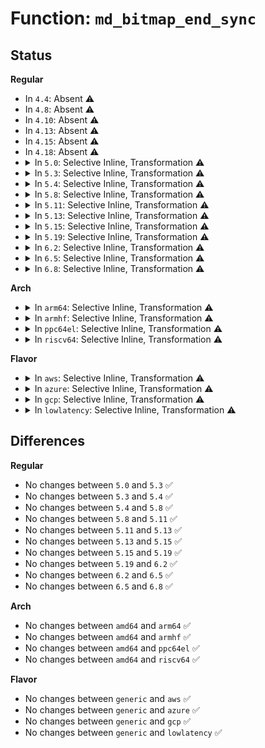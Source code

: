 # Function: <code>md_bitmap_end_sync</code>

## Status
<b>Regular</b>
<ul>
<li>
In <code>4.4</code>: Absent ⚠️
</li>
<li>
In <code>4.8</code>: Absent ⚠️
</li>
<li>
In <code>4.10</code>: Absent ⚠️
</li>
<li>
In <code>4.13</code>: Absent ⚠️
</li>
<li>
In <code>4.15</code>: Absent ⚠️
</li>
<li>
In <code>4.18</code>: Absent ⚠️
</li>
<li>
<details>
<summary>In <code>5.0</code>: Selective Inline, Transformation ⚠️</summary>

```c
void md_bitmap_end_sync(struct bitmap *bitmap, sector_t offset, sector_t *blocks, int aborted);
```

**Collision:** Unique Global

**Inline:** Selective

**Transformation:** True

**Instances:**

```
In drivers/md/md-bitmap.c (ffffffff8182f7e8)
Location: drivers/md/md-bitmap.c:1564
Inline: True
Inline callers:
  - drivers/md/md-bitmap.c:md_bitmap_sync_with_cluster
Direct callers:
  - drivers/md/md-bitmap.c:md_bitmap_sync_with_cluster
```
**Symbols:**

```
ffffffff8182f480-ffffffff8182f528: md_bitmap_end_sync.part.21 (STB_LOCAL)
ffffffff8182f530-ffffffff8182f54d: md_bitmap_end_sync (STB_GLOBAL)
```
</details>
</li>
<li>
<details>
<summary>In <code>5.3</code>: Selective Inline, Transformation ⚠️</summary>

```c
void md_bitmap_end_sync(struct bitmap *bitmap, sector_t offset, sector_t *blocks, int aborted);
```

**Collision:** Unique Global

**Inline:** Selective

**Transformation:** True

**Instances:**

```
In drivers/md/md-bitmap.c (ffffffff81871ee8)
Location: drivers/md/md-bitmap.c:1565
Inline: True
Inline callers:
  - drivers/md/md-bitmap.c:md_bitmap_sync_with_cluster
Direct callers:
  - drivers/md/md-bitmap.c:md_bitmap_sync_with_cluster
```
**Symbols:**

```
ffffffff81871b90-ffffffff81871c3c: md_bitmap_end_sync.part.0 (STB_LOCAL)
ffffffff81871c40-ffffffff81871c5d: md_bitmap_end_sync (STB_GLOBAL)
```
</details>
</li>
<li>
<details>
<summary>In <code>5.4</code>: Selective Inline, Transformation ⚠️</summary>

```c
void md_bitmap_end_sync(struct bitmap *bitmap, sector_t offset, sector_t *blocks, int aborted);
```

**Collision:** Unique Global

**Inline:** Selective

**Transformation:** True

**Instances:**

```
In drivers/md/md-bitmap.c (ffffffff818a3ce8)
Location: drivers/md/md-bitmap.c:1565
Inline: True
Inline callers:
  - drivers/md/md-bitmap.c:md_bitmap_sync_with_cluster
Direct callers:
  - drivers/md/md-bitmap.c:md_bitmap_sync_with_cluster
```
**Symbols:**

```
ffffffff818a3990-ffffffff818a3a3c: md_bitmap_end_sync.part.0 (STB_LOCAL)
ffffffff818a3a40-ffffffff818a3a5d: md_bitmap_end_sync (STB_GLOBAL)
```
</details>
</li>
<li>
<details>
<summary>In <code>5.8</code>: Selective Inline, Transformation ⚠️</summary>

```c
void md_bitmap_end_sync(struct bitmap *bitmap, sector_t offset, sector_t *blocks, int aborted);
```

**Collision:** Unique Global

**Inline:** Selective

**Transformation:** True

**Instances:**

```
In drivers/md/md-bitmap.c (ffffffff81974e38)
Location: drivers/md/md-bitmap.c:1560
Inline: True
Inline callers:
  - drivers/md/md-bitmap.c:md_bitmap_load
  - drivers/md/md-bitmap.c:md_bitmap_sync_with_cluster
Direct callers:
  - drivers/md/md-bitmap.c:md_bitmap_load
  - drivers/md/md-bitmap.c:md_bitmap_sync_with_cluster
```
**Symbols:**

```
ffffffff81973280-ffffffff81973328: md_bitmap_end_sync.part.0 (STB_LOCAL)
ffffffff81973330-ffffffff8197334d: md_bitmap_end_sync (STB_GLOBAL)
```
</details>
</li>
<li>
<details>
<summary>In <code>5.11</code>: Selective Inline, Transformation ⚠️</summary>

```c
void md_bitmap_end_sync(struct bitmap *bitmap, sector_t offset, sector_t *blocks, int aborted);
```

**Collision:** Unique Global

**Inline:** Selective

**Transformation:** True

**Instances:**

```
In drivers/md/md-bitmap.c (ffffffff81979d38)
Location: drivers/md/md-bitmap.c:1561
Inline: True
Inline callers:
  - drivers/md/md-bitmap.c:md_bitmap_load
  - drivers/md/md-bitmap.c:md_bitmap_sync_with_cluster
Direct callers:
  - drivers/md/md-bitmap.c:md_bitmap_load
  - drivers/md/md-bitmap.c:md_bitmap_sync_with_cluster
```
**Symbols:**

```
ffffffff81978180-ffffffff81978228: md_bitmap_end_sync.part.0 (STB_LOCAL)
ffffffff81978230-ffffffff8197824d: md_bitmap_end_sync (STB_GLOBAL)
```
</details>
</li>
<li>
<details>
<summary>In <code>5.13</code>: Selective Inline, Transformation ⚠️</summary>

```c
void md_bitmap_end_sync(struct bitmap *bitmap, sector_t offset, sector_t *blocks, int aborted);
```

**Collision:** Unique Global

**Inline:** Selective

**Transformation:** True

**Instances:**

```
In drivers/md/md-bitmap.c (ffffffff8195d318)
Location: drivers/md/md-bitmap.c:1561
Inline: True
Inline callers:
  - drivers/md/md-bitmap.c:md_bitmap_load
  - drivers/md/md-bitmap.c:md_bitmap_sync_with_cluster
Direct callers:
  - drivers/md/md-bitmap.c:md_bitmap_load
  - drivers/md/md-bitmap.c:md_bitmap_sync_with_cluster
```
**Symbols:**

```
ffffffff8195c9c0-ffffffff8195ca68: md_bitmap_end_sync.part.0 (STB_LOCAL)
ffffffff8195ca70-ffffffff8195ca8d: md_bitmap_end_sync (STB_GLOBAL)
```
</details>
</li>
<li>
<details>
<summary>In <code>5.15</code>: Selective Inline, Transformation ⚠️</summary>

```c
void md_bitmap_end_sync(struct bitmap *bitmap, sector_t offset, sector_t *blocks, int aborted);
```

**Collision:** Unique Global

**Inline:** Selective

**Transformation:** True

**Instances:**

```
In drivers/md/md-bitmap.c (ffffffff81a02b78)
Location: drivers/md/md-bitmap.c:1561
Inline: True
Inline callers:
  - drivers/md/md-bitmap.c:md_bitmap_load
  - drivers/md/md-bitmap.c:md_bitmap_sync_with_cluster
Direct callers:
  - drivers/md/md-bitmap.c:md_bitmap_load
  - drivers/md/md-bitmap.c:md_bitmap_sync_with_cluster
```
**Symbols:**

```
ffffffff81a021f0-ffffffff81a022aa: md_bitmap_end_sync.part.0 (STB_LOCAL)
ffffffff81d295ae-ffffffff81d295cd: md_bitmap_end_sync.part.0.cold (STB_LOCAL)
ffffffff81a022b0-ffffffff81a022cd: md_bitmap_end_sync (STB_GLOBAL)
```
</details>
</li>
<li>
<details>
<summary>In <code>5.19</code>: Selective Inline, Transformation ⚠️</summary>

```c
void md_bitmap_end_sync(struct bitmap *bitmap, sector_t offset, sector_t *blocks, int aborted);
```

**Collision:** Unique Global

**Inline:** Selective

**Transformation:** True

**Instances:**

```
In drivers/md/md-bitmap.c (ffffffff81b6a97a)
Location: drivers/md/md-bitmap.c:1562
Inline: True
Inline callers:
  - drivers/md/md-bitmap.c:md_bitmap_load
  - drivers/md/md-bitmap.c:md_bitmap_sync_with_cluster
  - drivers/md/md-bitmap.c:md_bitmap_cond_end_sync
Direct callers:
  - drivers/md/md-bitmap.c:md_bitmap_load
  - drivers/md/md-bitmap.c:md_bitmap_sync_with_cluster
  - drivers/md/md-bitmap.c:md_bitmap_cond_end_sync
```
**Symbols:**

```
ffffffff81b6a400-ffffffff81b6a4c8: md_bitmap_end_sync.part.0 (STB_LOCAL)
ffffffff81ef5913-ffffffff81ef5932: md_bitmap_end_sync.part.0.cold (STB_LOCAL)
ffffffff81b6a4d0-ffffffff81b6a505: md_bitmap_end_sync (STB_GLOBAL)
```
</details>
</li>
<li>
<details>
<summary>In <code>6.2</code>: Selective Inline, Transformation ⚠️</summary>

```c
void md_bitmap_end_sync(struct bitmap *bitmap, sector_t offset, sector_t *blocks, int aborted);
```

**Collision:** Unique Global

**Inline:** Selective

**Transformation:** True

**Instances:**

```
In drivers/md/md-bitmap.c (ffffffff81d067da)
Location: drivers/md/md-bitmap.c:1562
Inline: True
Inline callers:
  - drivers/md/md-bitmap.c:md_bitmap_load
  - drivers/md/md-bitmap.c:md_bitmap_sync_with_cluster
  - drivers/md/md-bitmap.c:md_bitmap_cond_end_sync
Direct callers:
  - drivers/md/md-bitmap.c:md_bitmap_load
  - drivers/md/md-bitmap.c:md_bitmap_sync_with_cluster
  - drivers/md/md-bitmap.c:md_bitmap_cond_end_sync
```
**Symbols:**

```
ffffffff81d06210-ffffffff81d062d8: md_bitmap_end_sync.part.0 (STB_LOCAL)
ffffffff820a80f9-ffffffff820a8118: md_bitmap_end_sync.part.0.cold (STB_LOCAL)
ffffffff81d062f0-ffffffff81d06325: md_bitmap_end_sync (STB_GLOBAL)
```
</details>
</li>
<li>
<details>
<summary>In <code>6.5</code>: Selective Inline, Transformation ⚠️</summary>

```c
void md_bitmap_end_sync(struct bitmap *bitmap, sector_t offset, sector_t *blocks, int aborted);
```

**Collision:** Unique Global

**Inline:** Selective

**Transformation:** True

**Instances:**

```
In drivers/md/md-bitmap.c (ffffffff81d6f8ba)
Location: drivers/md/md-bitmap.c:1629
Inline: True
Inline callers:
  - drivers/md/md-bitmap.c:md_bitmap_load
  - drivers/md/md-bitmap.c:md_bitmap_sync_with_cluster
  - drivers/md/md-bitmap.c:md_bitmap_cond_end_sync
Direct callers:
  - drivers/md/md-bitmap.c:md_bitmap_load
  - drivers/md/md-bitmap.c:md_bitmap_sync_with_cluster
  - drivers/md/md-bitmap.c:md_bitmap_cond_end_sync
```
**Symbols:**

```
ffffffff81d6f290-ffffffff81d6f358: md_bitmap_end_sync.part.0 (STB_LOCAL)
ffffffff821294d0-ffffffff821294ef: md_bitmap_end_sync.part.0.cold (STB_LOCAL)
ffffffff81d6f370-ffffffff81d6f3a5: md_bitmap_end_sync (STB_GLOBAL)
```
</details>
</li>
<li>
<details>
<summary>In <code>6.8</code>: Selective Inline, Transformation ⚠️</summary>

```c
void md_bitmap_end_sync(struct bitmap *bitmap, sector_t offset, sector_t *blocks, int aborted);
```

**Collision:** Unique Global

**Inline:** Selective

**Transformation:** True

**Instances:**

```
In drivers/md/md-bitmap.c (ffffffff81e26b95)
Location: drivers/md/md-bitmap.c:1633
Inline: True
Inline callers:
  - drivers/md/md-bitmap.c:md_bitmap_load
  - drivers/md/md-bitmap.c:md_bitmap_sync_with_cluster
  - drivers/md/md-bitmap.c:md_bitmap_cond_end_sync
Direct callers:
  - drivers/md/md-bitmap.c:md_bitmap_load
  - drivers/md/md-bitmap.c:md_bitmap_sync_with_cluster
  - drivers/md/md-bitmap.c:md_bitmap_cond_end_sync
```
**Symbols:**

```
ffffffff81e26570-ffffffff81e26638: md_bitmap_end_sync.part.0 (STB_LOCAL)
ffffffff8220aea6-ffffffff8220aec5: md_bitmap_end_sync.part.0.cold (STB_LOCAL)
ffffffff81e26650-ffffffff81e26685: md_bitmap_end_sync (STB_GLOBAL)
```
</details>
</li>
</ul>
<b>Arch</b>
<ul>
<li>
<details>
<summary>In <code>arm64</code>: Selective Inline, Transformation ⚠️</summary>

```c
void md_bitmap_end_sync(struct bitmap *bitmap, sector_t offset, sector_t *blocks, int aborted);
```

**Collision:** Unique Global

**Inline:** Selective

**Transformation:** True

**Instances:**

```
In drivers/md/md-bitmap.c (ffff800010af7ae8)
Location: drivers/md/md-bitmap.c:1565
Inline: True
Inline callers:
  - drivers/md/md-bitmap.c:md_bitmap_sync_with_cluster
Direct callers:
  - drivers/md/md-bitmap.c:md_bitmap_sync_with_cluster
```
**Symbols:**

```
ffff800010af76a0-ffff800010af77bc: md_bitmap_end_sync.part.0 (STB_LOCAL)
ffff800010af77c0-ffff800010af7828: md_bitmap_end_sync (STB_GLOBAL)
```
</details>
</li>
<li>
<details>
<summary>In <code>armhf</code>: Selective Inline, Transformation ⚠️</summary>

```c
void md_bitmap_end_sync(struct bitmap *bitmap, sector_t offset, sector_t *blocks, int aborted);
```

**Collision:** Unique Global

**Inline:** Selective

**Transformation:** True

**Instances:**

```
In drivers/md/md-bitmap.c (c0bd8cd8)
Location: drivers/md/md-bitmap.c:1565
Inline: True
Inline callers:
  - drivers/md/md-bitmap.c:md_bitmap_sync_with_cluster
Direct callers:
  - drivers/md/md-bitmap.c:md_bitmap_sync_with_cluster
```
**Symbols:**

```
c0bd8b08-c0bd8bf4: md_bitmap_end_sync.part.0 (STB_LOCAL)
c0bd8bf4-c0bd8c48: md_bitmap_end_sync (STB_GLOBAL)
```
</details>
</li>
<li>
<details>
<summary>In <code>ppc64el</code>: Selective Inline, Transformation ⚠️</summary>

```c
void md_bitmap_end_sync(struct bitmap *bitmap, sector_t offset, sector_t *blocks, int aborted);
```

**Collision:** Unique Global

**Inline:** Selective

**Transformation:** True

**Instances:**

```
In drivers/md/md-bitmap.c (c000000000be5d80)
Location: drivers/md/md-bitmap.c:1565
Inline: True
Inline callers:
  - drivers/md/md-bitmap.c:md_bitmap_sync_with_cluster
Direct callers:
  - drivers/md/md-bitmap.c:md_bitmap_sync_with_cluster
```
**Symbols:**

```
c000000000be5830-c000000000be596c: md_bitmap_end_sync.part.0 (STB_LOCAL)
c000000000be5970-c000000000be599c: md_bitmap_end_sync (STB_GLOBAL)
```
</details>
</li>
<li>
<details>
<summary>In <code>riscv64</code>: Selective Inline, Transformation ⚠️</summary>

```c
void md_bitmap_end_sync(struct bitmap *bitmap, sector_t offset, sector_t *blocks, int aborted);
```

**Collision:** Unique Global

**Inline:** Selective

**Transformation:** True

**Instances:**

```
In drivers/md/md-bitmap.c (ffffffe0006ea60e)
Location: drivers/md/md-bitmap.c:1565
Inline: True
Inline callers:
  - drivers/md/md-bitmap.c:md_bitmap_sync_with_cluster
Direct callers:
  - drivers/md/md-bitmap.c:md_bitmap_sync_with_cluster
```
**Symbols:**

```
ffffffe0006ea2da-ffffffe0006ea396: md_bitmap_end_sync.part.0 (STB_LOCAL)
ffffffe0006ea396-ffffffe0006ea3f2: md_bitmap_end_sync (STB_GLOBAL)
```
</details>
</li>
</ul>
<b>Flavor</b>
<ul>
<li>
<details>
<summary>In <code>aws</code>: Selective Inline, Transformation ⚠️</summary>

```c
void md_bitmap_end_sync(struct bitmap *bitmap, sector_t offset, sector_t *blocks, int aborted);
```

**Collision:** Unique Global

**Inline:** Selective

**Transformation:** True

**Instances:**

```
In drivers/md/md-bitmap.c (ffffffff81849b68)
Location: drivers/md/md-bitmap.c:1565
Inline: True
Inline callers:
  - drivers/md/md-bitmap.c:md_bitmap_sync_with_cluster
Direct callers:
  - drivers/md/md-bitmap.c:md_bitmap_sync_with_cluster
```
**Symbols:**

```
ffffffff81849810-ffffffff818498bc: md_bitmap_end_sync.part.0 (STB_LOCAL)
ffffffff818498c0-ffffffff818498dd: md_bitmap_end_sync (STB_GLOBAL)
```
</details>
</li>
<li>
<details>
<summary>In <code>azure</code>: Selective Inline, Transformation ⚠️</summary>

```c
void md_bitmap_end_sync(struct bitmap *bitmap, sector_t offset, sector_t *blocks, int aborted);
```

**Collision:** Unique Global

**Inline:** Selective

**Transformation:** True

**Instances:**

```
In drivers/md/md-bitmap.c (ffffffff818111b8)
Location: drivers/md/md-bitmap.c:1565
Inline: True
Inline callers:
  - drivers/md/md-bitmap.c:md_bitmap_sync_with_cluster
Direct callers:
  - drivers/md/md-bitmap.c:md_bitmap_sync_with_cluster
```
**Symbols:**

```
ffffffff81810e60-ffffffff81810f0c: md_bitmap_end_sync.part.0 (STB_LOCAL)
ffffffff81810f10-ffffffff81810f2d: md_bitmap_end_sync (STB_GLOBAL)
```
</details>
</li>
<li>
<details>
<summary>In <code>gcp</code>: Selective Inline, Transformation ⚠️</summary>

```c
void md_bitmap_end_sync(struct bitmap *bitmap, sector_t offset, sector_t *blocks, int aborted);
```

**Collision:** Unique Global

**Inline:** Selective

**Transformation:** True

**Instances:**

```
In drivers/md/md-bitmap.c (ffffffff81899198)
Location: drivers/md/md-bitmap.c:1565
Inline: True
Inline callers:
  - drivers/md/md-bitmap.c:md_bitmap_sync_with_cluster
Direct callers:
  - drivers/md/md-bitmap.c:md_bitmap_sync_with_cluster
```
**Symbols:**

```
ffffffff81898e40-ffffffff81898eec: md_bitmap_end_sync.part.0 (STB_LOCAL)
ffffffff81898ef0-ffffffff81898f0d: md_bitmap_end_sync (STB_GLOBAL)
```
</details>
</li>
<li>
<details>
<summary>In <code>lowlatency</code>: Selective Inline, Transformation ⚠️</summary>

```c
void md_bitmap_end_sync(struct bitmap *bitmap, sector_t offset, sector_t *blocks, int aborted);
```

**Collision:** Unique Global

**Inline:** Selective

**Transformation:** True

**Instances:**

```
In drivers/md/md-bitmap.c (ffffffff818b4ca8)
Location: drivers/md/md-bitmap.c:1565
Inline: True
Inline callers:
  - drivers/md/md-bitmap.c:md_bitmap_sync_with_cluster
Direct callers:
  - drivers/md/md-bitmap.c:md_bitmap_sync_with_cluster
```
**Symbols:**

```
ffffffff818b4940-ffffffff818b49ec: md_bitmap_end_sync.part.0 (STB_LOCAL)
ffffffff818b49f0-ffffffff818b4a0d: md_bitmap_end_sync (STB_GLOBAL)
```
</details>
</li>
</ul>

## Differences
<b>Regular</b>
<ul>
<li>
No changes between <code>5.0</code> and <code>5.3</code> ✅
</li>
<li>
No changes between <code>5.3</code> and <code>5.4</code> ✅
</li>
<li>
No changes between <code>5.4</code> and <code>5.8</code> ✅
</li>
<li>
No changes between <code>5.8</code> and <code>5.11</code> ✅
</li>
<li>
No changes between <code>5.11</code> and <code>5.13</code> ✅
</li>
<li>
No changes between <code>5.13</code> and <code>5.15</code> ✅
</li>
<li>
No changes between <code>5.15</code> and <code>5.19</code> ✅
</li>
<li>
No changes between <code>5.19</code> and <code>6.2</code> ✅
</li>
<li>
No changes between <code>6.2</code> and <code>6.5</code> ✅
</li>
<li>
No changes between <code>6.5</code> and <code>6.8</code> ✅
</li>
</ul>
<b>Arch</b>
<ul>
<li>
No changes between <code>amd64</code> and <code>arm64</code> ✅
</li>
<li>
No changes between <code>amd64</code> and <code>armhf</code> ✅
</li>
<li>
No changes between <code>amd64</code> and <code>ppc64el</code> ✅
</li>
<li>
No changes between <code>amd64</code> and <code>riscv64</code> ✅
</li>
</ul>
<b>Flavor</b>
<ul>
<li>
No changes between <code>generic</code> and <code>aws</code> ✅
</li>
<li>
No changes between <code>generic</code> and <code>azure</code> ✅
</li>
<li>
No changes between <code>generic</code> and <code>gcp</code> ✅
</li>
<li>
No changes between <code>generic</code> and <code>lowlatency</code> ✅
</li>
</ul>
